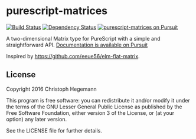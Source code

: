 purescript-matrices
==
[![Build Status](https://travis-ci.org/kRITZCREEK/purescript-matrices.svg?branch=master)](https://travis-ci.org/kRITZCREEK/purescript-matrices)
[![Dependency Status](https://www.versioneye.com/user/projects/57ca18f769d94900419ca37d/badge.svg?style=flat-square)](https://www.versioneye.com/user/projects/57ca18f769d94900419ca37d)
<a href="https://pursuit.purescript.org/packages/purescript-matrices">
  <img src="https://pursuit.purescript.org/packages/purescript-matrices/badge"
       alt="purescript-matrices on Pursuit">
  </img>
</a>

A two-dimensional Matrix type for PureScript with a simple and straightforward
API. [Documentation is available on Pursuit](https://pursuit.purescript.org/packages/purescript-matrices)


Inspired by https://github.com/eeue56/elm-flat-matrix.

## License

Copyright 2016 Christoph Hegemann

This program is free software: you can redistribute it and/or modify it under the terms of the GNU Lesser General Public License as published by the Free Software Foundation, either version 3 of the License, or (at your option) any later version.

See the LICENSE file for further details.

